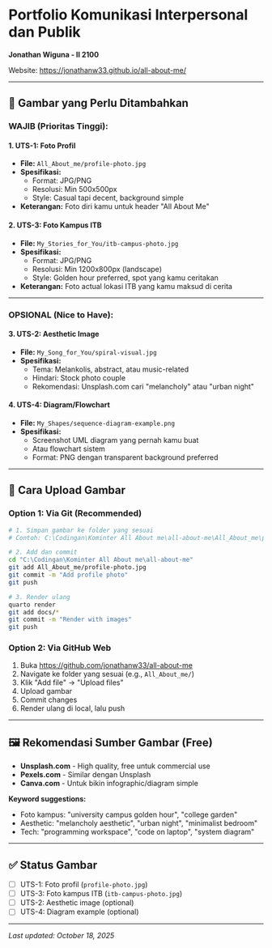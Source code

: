 # Portfolio Komunikasi Interpersonal dan Publik
**Jonathan Wiguna - II 2100**

Website: https://jonathanw33.github.io/all-about-me/

---

## 📸 Gambar yang Perlu Ditambahkan

### **WAJIB (Prioritas Tinggi):**

#### 1. UTS-1: Foto Profil
- **File:** `All_About_me/profile-photo.jpg`
- **Spesifikasi:** 
  - Format: JPG/PNG
  - Resolusi: Min 500x500px
  - Style: Casual tapi decent, background simple
- **Keterangan:** Foto diri kamu untuk header "All About Me"

#### 2. UTS-3: Foto Kampus ITB
- **File:** `My_Stories_for_You/itb-campus-photo.jpg`
- **Spesifikasi:**
  - Format: JPG/PNG
  - Resolusi: Min 1200x800px (landscape)
  - Style: Golden hour preferred, spot yang kamu ceritakan
- **Keterangan:** Foto actual lokasi ITB yang kamu maksud di cerita

---

### **OPSIONAL (Nice to Have):**

#### 3. UTS-2: Aesthetic Image
- **File:** `My_Song_for_You/spiral-visual.jpg`
- **Spesifikasi:**
  - Tema: Melankolis, abstract, atau music-related
  - Hindari: Stock photo couple
  - Rekomendasi: Unsplash.com cari "melancholy" atau "urban night"

#### 4. UTS-4: Diagram/Flowchart
- **File:** `My_Shapes/sequence-diagram-example.png`
- **Spesifikasi:**
  - Screenshot UML diagram yang pernah kamu buat
  - Atau flowchart sistem
  - Format: PNG dengan transparent background preferred

---

## 🎨 Cara Upload Gambar

### Option 1: Via Git (Recommended)
```bash
# 1. Simpan gambar ke folder yang sesuai
# Contoh: C:\Codingan\Kominter All About me\all-about-me\All_About_me\profile-photo.jpg

# 2. Add dan commit
cd "C:\Codingan\Kominter All About me\all-about-me"
git add All_About_me/profile-photo.jpg
git commit -m "Add profile photo"
git push

# 3. Render ulang
quarto render
git add docs/*
git commit -m "Render with images"
git push
```

### Option 2: Via GitHub Web
1. Buka https://github.com/jonathanw33/all-about-me
2. Navigate ke folder yang sesuai (e.g., `All_About_me/`)
3. Klik "Add file" → "Upload files"
4. Upload gambar
5. Commit changes
6. Render ulang di local, lalu push

---

## 🖼️ Rekomendasi Sumber Gambar (Free)

- **Unsplash.com** - High quality, free untuk commercial use
- **Pexels.com** - Similar dengan Unsplash
- **Canva.com** - Untuk bikin infographic/diagram simple

**Keyword suggestions:**
- Foto kampus: "university campus golden hour", "college garden"
- Aesthetic: "melancholy aesthetic", "urban night", "minimalist bedroom"
- Tech: "programming workspace", "code on laptop", "system diagram"

---

## ✅ Status Gambar

- [ ] UTS-1: Foto profil (`profile-photo.jpg`)
- [ ] UTS-3: Foto kampus ITB (`itb-campus-photo.jpg`)
- [ ] UTS-2: Aesthetic image (optional)
- [ ] UTS-4: Diagram example (optional)

---

*Last updated: October 18, 2025*
